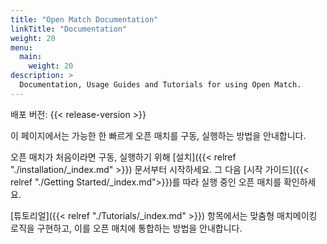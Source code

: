 ```yaml
---
title: "Open Match Documentation"
linkTitle: "Documentation"
weight: 20
menu:
  main:
    weight: 20
description: >
  Documentation, Usage Guides and Tutorials for using Open Match.
---
```

배포 버전: {{< release-version >}}

이 페이지에서는 가능한 한 빠르게 오픈 매치를 구동, 실행하는 방법을 안내합니다.

오픈 매치가 처음이라면 구동, 실행하기 위해 [설치]({{< relref "./installation/_index.md" >}}) 문서부터 시작하세요. 그 다음 [시작 가이드]({{< relref "./Getting Started/_index.md">}})를 따라 실행 중인 오픈 매치를 확인하세요.

[튜토리얼]({{< relref "./Tutorials/_index.md" >}}) 항목에서는 맞춤형 매치메이킹 로직을 구현하고, 이를 오픈 매치에 통합하는 방법을 안내합니다.
<br/>